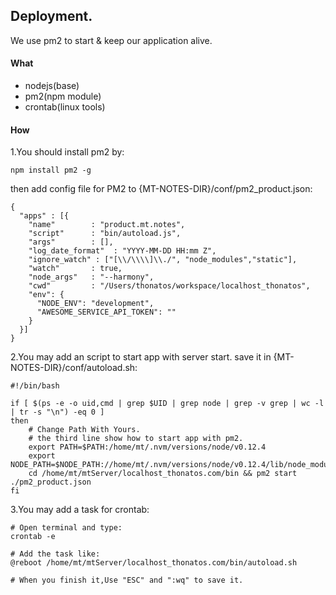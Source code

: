 ## Deployment.

We use pm2 to start & keep our application alive.

#### What

* nodejs(base)
* pm2(npm module)
* crontab(linux tools)

#### How

1.You should install pm2 by:

```
npm install pm2 -g
```
	
then add config file for PM2 to {MT-NOTES-DIR}/conf/pm2_product.json:

 
```
{
  "apps" : [{
    "name"        : "product.mt.notes",
    "script"      : "bin/autoload.js",
    "args"        : [],
    "log_date_format"  : "YYYY-MM-DD HH:mm Z",
    "ignore_watch" : ["[\\/\\\\]\\./", "node_modules","static"],
    "watch"       : true,
    "node_args"   : "--harmony",
    "cwd"         : "/Users/thonatos/workspace/localhost_thonatos",
    "env": {
      "NODE_ENV": "development",
      "AWESOME_SERVICE_API_TOKEN": ""
    }
  }]
}
```

2.You may add an script to start app with server start. save it in {MT-NOTES-DIR}/conf/autoload.sh:

```
#!/bin/bash

if [ $(ps -e -o uid,cmd | grep $UID | grep node | grep -v grep | wc -l | tr -s "\n") -eq 0 ]
then
	# Change Path With Yours.
	# the third line show how to start app with pm2.
	export PATH=$PATH:/home/mt/.nvm/versions/node/v0.12.4
	export NODE_PATH=$NODE_PATH://home/mt/.nvm/versions/node/v0.12.4/lib/node_modules
	cd /home/mt/mtServer/localhost_thonatos.com/bin && pm2 start ./pm2_product.json
fi
```

3.You may add a task for crontab:

```
# Open terminal and type:
crontab -e

# Add the task like:
@reboot /home/mt/mtServer/localhost_thonatos.com/bin/autoload.sh

# When you finish it,Use "ESC" and ":wq" to save it. 
```

